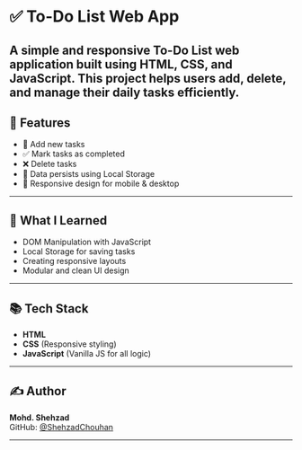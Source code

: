 # ✅ To-Do List Web App

A simple and responsive **To-Do List** web application built using **HTML**, **CSS**, and **JavaScript**. This project helps users add, delete, and manage their daily tasks efficiently.
---

## 🚀 Features

- 📝 Add new tasks
- ✅ Mark tasks as completed
- ❌ Delete tasks
- 💾 Data persists using Local Storage
- 📱 Responsive design for mobile & desktop

---

## 🧠 What I Learned

- DOM Manipulation with JavaScript
- Local Storage for saving tasks
- Creating responsive layouts
- Modular and clean UI design

---

## 📚 Tech Stack

- **HTML**
- **CSS** (Responsive styling)
- **JavaScript** (Vanilla JS for all logic)
---

## ✍️ Author

**Mohd. Shehzad**  
GitHub: [@ShehzadChouhan](https://github.com/ShehzadChouhan)

---

